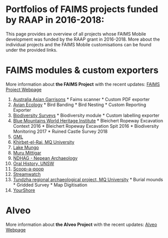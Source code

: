# Portfolios of FAIMS projects funded by RAAP in 2016-2018:

This page provides an overview of all projects whose FAIMS Mobile development was funded by the RAAP grant in 2016-2018. More about the individual projects and the FAIMS Mobile customisations can be found under the provided links.

# FAIMS modules & custom exporters 
More information about **the FAIMS Project** with the recent updates: [FAIMS Project Webpage](https://www.fedarch.org/)

  1. [Australia Asian Garrisons]()
    * Faims scanner
    * Custom PDF exporter
  1. [Avian Ecology]()
    * Bird Banding
    * Bird Nesting
    * Custom Reporting Exporter
  1. [Biodiversity Surveys]()
    * Biodiversity module
    * Custom labelling exporter
  1. [Blue Mountains World Heritage Institute]()
    * Bleichert Ropeway Excavation Context 2016
    * Bleichert Ropeway Excavation Spit 2016
    * Biodiversity Monitoring 2017
    * Ruined Castle Survey 2018
  1. [GML]()
  1. [Khirbet-el-Rai, MQ University]()
  1. [Lake Mungo]()
  1. [Muru Mittigar]()
  1. [NDHAG - Nepean Archaeology]()
  1. [Oral History, UNSW]()
  1. [Scoop-a-poop]()
  1. [Streamwatch]()
  1. [Tundzha regional archaeological project, MQ University]()
    * Burial mounds
    * Gridded Survey
    * Map Digitisation
  1. [YourShore]()

# Alveo
More information about **the Alveo Project** with the recent updates: [Alveo Webpage](http://alveo.edu.au/)
